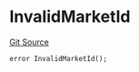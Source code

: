 # InvalidMarketId
[Git Source](https://github.com/OasisDEX/summer-earn-protocol/blob/0276900cbe9b1188d82d1b9bcbb8c174e79a15a1/src/contracts/arks/MorphoArk.sol)


```solidity
error InvalidMarketId();
```


